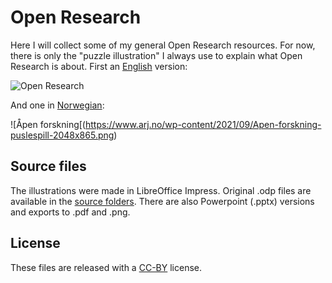 # Open Research

Here I will collect some of my general Open Research resources. For now, there is only the "puzzle illustration" I always use to explain what Open Research is about. First an [English](https://github.com/alexarje/open-research/tree/main/puzzle-illustration/English) version: 

![Open Research](https://www.arj.no/wp-content/2021/09/open-research-puzzle.png)

And one in [Norwegian](https://github.com/alexarje/open-research/tree/main/puzzle-illustration/Norwegian): 

![Åpen forskning[(https://www.arj.no/wp-content/2021/09/Apen-forskning-puslespill-2048x865.png)

## Source files

The illustrations were made in LibreOffice Impress. Original .odp files are available in the [source folders](https://github.com/alexarje/open-research/tree/main/puzzle-illustration). There are also Powerpoint (.pptx) versions and exports to .pdf and .png.

## License

These files are released with a [CC-BY](https://creativecommons.org/licenses/by/4.0/) license.
